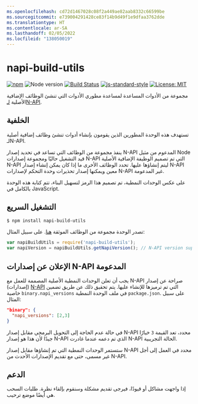 ```yaml
---
ms.openlocfilehash: cd72d1467028c08f2a449ae82aab8332c66599be
ms.sourcegitcommit: e739004291428ce83f14b9d49f1e9dfaa3762dde
ms.translationtype: HT
ms.contentlocale: ar-SA
ms.lasthandoff: 02/05/2022
ms.locfileid: "138050019"
---
```

# <a name="napi-build-utils"></a>napi-build-utils

[![npm](https://img.shields.io/npm/v/napi-build-utils.svg)](https://www.npmjs.com/package/napi-build-utils)
![Node version](https://img.shields.io/node/v/prebuild.svg)
[![Build Status](https://travis-ci.org/inspiredware/napi-build-utils.svg?branch=master)](https://travis-ci.org/inspiredware/napi-build-utils) 
[![js-standard-style](https://img.shields.io/badge/code%20style-standard-brightgreen.svg)](http://standardjs.com/) 
[![License: MIT](https://img.shields.io/badge/License-MIT-yellow.svg)](https://opensource.org/licenses/MIT) 

مجموعة من الأدوات المساعدة لمساعدة مطوري الأدوات التي تنشئ الوظائف الإضافية الأصلية [لـN-API](https://nodejs.org/api/n-api.html#n_api_n_api).

## <a name="background"></a>الخلفية

تستهدف هذه الوحدة المطورين الذين يقومون بإنشاء أدوات تنشئ وظائف إضافية أصلية لـN-API. 

ينفذ مجموعة من الوظائف التي تساعد في تحديد إصدار N-API المدعوم من مثيل Node قيد التشغيل حاليًا ومجموعة إصدارات N-API التي تم تصميم الوظيفة الإضافية الأصلية N-API ليتم إنشاؤها عليها. تحدد الوظائف الأخرى ما إذا كان يمكن إنشاء إصدار N-API معين ويمكنها إصدار تحذيرات وحدة التحكم لإصدارات N-API غير المدعومة. 

على عكس الوحدات النمطية، تم تصميم هذا الرمز لتسهيل البناء، تتم كتابة هذه الوحدة بالكامل في JavaScript. 

## <a name="quick-start"></a>التشغيل السريع

```bash
$ npm install napi-build-utils
```

تصدر الوحدة مجموعة من الوظائف الموثقة [هنا](./index.md). على سبيل المثال:

```javascript
var napiBuildUtils = require('napi-build-utils');
var napiVersion = napiBuildUtils.getNapiVersion(); // N-API version supported by Node, or undefined.
```

## <a name="declaring-supported-n-api-versions"></a>الإعلان عن إصدارات N-API المدعومة

يجب أن تعلن الوحدات النمطية الأصلية المصممة للعمل مع N-API صراحة عن إصدار (إصدارات) [N-API](https://nodejs.org/api/n-api.html#n_api_n_api) التي تم ترميزها للإنشاء عليها. يتم تحقيق ذلك عن طريق تضمين خاصية `binary.napi_versions` في ملف الوحدة النمطية `package.json`. على سبيل المثال:

```json
"binary": {
  "napi_versions": [2,3]
}
``` 

في حالة عدم الحاجة إلى التحويل البرمجي مقابل إصدار N-API محدد، تعد القيمة `3` خيارًا جيدًا لأن هذا هو إصدار N-API الذي تم دعمه عندما غادرت N-API الحالة التجريبية. 

ستستمر الوحدات النمطية التي تم إنشاؤها مقابل إصدار N-API محدد في العمل إلى أجل غير مسمى، حتى مع تقديم الإصدارات الأحدث من N-API. 

## <a name="support"></a>الدعم

إذا واجهت مشاكل أو قيودًا، فيرجى تقديم مشكلة وسنقوم بإلقاء نظرة. طلبات السحب هي أيضًا موضع ترحيب.  
